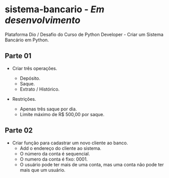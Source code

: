 # sistema-bancario - *Em desenvolvimento*
Plataforma Dio / Desafio do Curso de Python Developer - Criar um Sistema Bancário em Python.

## Parte 01
+ Criar três operações.
  - Depósito.
  - Saque.
  - Extrato / Histórico.

+ Restrições.
  - Apenas três saque por dia.
  - Limite máximo de R$ 500,00 por saque.


## Parte 02
+ Criar função para cadastrar um novo cliente ao banco.
  - Add o endereço do cliente ao sistema.
  - O número da conta é sequencial.
  - O numero da conta é fixo: 0001.
  - O usuário pode ter mais de uma conta, mas uma conta não pode ter mais que um usuário.  



